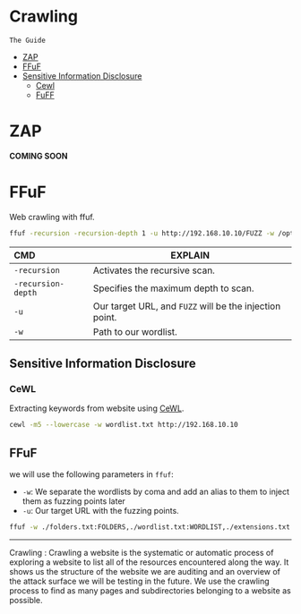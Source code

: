 # Crawling
`The Guide`

- [ZAP](#zap)
- [FFuF](#ffuf)
- [Sensitive Information Disclosure](#sensitive-information-disclosure)
  - [Cewl](#cewl)
  - [FuFF](#ffuf)

# ZAP
**COMING SOON**

# FFuF
Web crawling with ffuf.
```bash
ffuf -recursion -recursion-depth 1 -u http://192.168.10.10/FUZZ -w /opt/useful/SecLists/Discovery/Web-Content/raft-small-directories-lowercase.txt
```
| CMD | EXPLAIN |
|:----|---------|
| `-recursion` | Activates the recursive scan. |
| `-recursion-depth` | Specifies the maximum depth to scan. |
| `-u` |  Our target URL, and `FUZZ` will be the injection point. |
| `-w` | Path to our wordlist. |

## Sensitive Information Disclosure

### CeWL
Extracting keywords from website using [CeWL](https://github.com/digininja/CeWL).
```bash
cewl -m5 --lowercase -w wordlist.txt http://192.168.10.10
```

## FFuF
we will use the following parameters in `ffuf`:

- `-w`: We separate the wordlists by coma and add an alias to them to inject them as fuzzing points later
- `-u`: Our target URL with the fuzzing points.
```bash
ffuf -w ./folders.txt:FOLDERS,./wordlist.txt:WORDLIST,./extensions.txt:EXTENSIONS -u http://192.168.10.10/FOLDERS/WORDLISTEXTENSIONS
```
---
Crawling
:    Crawling a website is the systematic or automatic process of exploring a website to list all of the resources encountered along the way. It shows us the structure of the website we are auditing and an overview of the attack surface we will be testing in the future. We use the crawling process to find as many pages and subdirectories belonging to a website as possible.